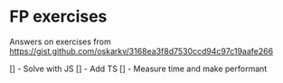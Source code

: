 # FP exercises

Answers on exercises from https://gist.github.com/oskarkv/3168ea3f8d7530ccd94c97c19aafe266

[] - Solve with JS
[] - Add TS
[] - Measure time and make performant

